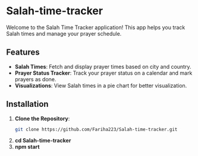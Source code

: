 # Salah-time-tracker

Welcome to the Salah Time Tracker application! This app helps you track Salah times and manage your prayer schedule. 

## Features

- **Salah Times**: Fetch and display prayer times based on city and country.
- **Prayer Status Tracker**: Track your prayer status on a calendar and mark prayers as done.
- **Visualizations**: View Salah times in a pie chart for better visualization.

## Installation

1. **Clone the Repository**:
   ```bash
   git clone https://github.com/Fariha223/Salah-time-tracker.git

2. **cd Salah-time-tracker**
3. **npm start**
